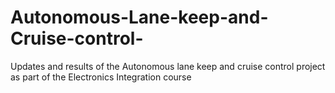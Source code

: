 # Autonomous-Lane-keep-and-Cruise-control-
Updates and results of the Autonomous lane keep and cruise control project as part of the Electronics Integration course

